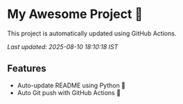 # My Awesome Project 🚀

This project is automatically updated using GitHub Actions.

_Last updated: 2025-08-10 18:10:18 IST_

## Features
- Auto-update README using Python 🐍
- Auto Git push with GitHub Actions 🤖
